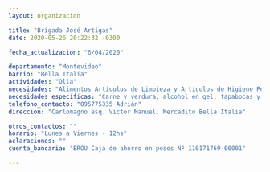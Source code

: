 ```yaml
---
layout: organizacion

title: "Brigada José Artigas"
date: 2020-05-26 20:22:32 -0300

fecha_actualizacion: "6/04/2020"

departamento: "Montevideo"
barrio: "Bella Italia"
actividades: "Olla"
necesidades: "Alimentos Artículos de Limpieza y Artículos de Higiene Personal"
necesidades_especificas: "Carne y verdura, alcohol en gel, tapabocas y guantes. Demandan cocineros"
telefono_contacto: "095775335 Adrián"
direccion: "Carlomagno esq. Victor Manuel. Mercadito Bella Italia"

otros_contactos: ""
horario: "Lunes a Viernes - 12hs"
aclaraciones: ""
cuenta_bancaria: "BROU Caja de ahorro en pesos Nº 110171769-00001"

---
```

